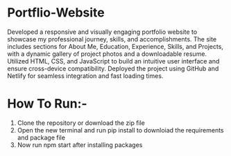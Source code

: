 # Portflio-Website
Developed a responsive and visually engaging portfolio website to showcase my professional journey, skills, and accomplishments. The site includes sections for About Me, Education, Experience, Skills, and Projects, with a dynamic gallery of project photos and a downloadable resume. Utilized HTML, CSS, and JavaScript to build an intuitive user interface and ensure cross-device compatibility. Deployed the project using GitHub and Netlify for seamless integration and fast loading times.

# How To Run:-
1) Clone the repository or download the zip file
2) Open the new terminal and run pip install to downloiad the requirements and package file
3) Now run npm start after installing packages
